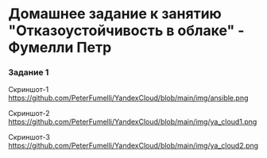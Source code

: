 # Домашнее задание к занятию "Отказоустойчивость в облаке" - Фумелли Петр

### Задание 1



Скриншот-1
<https://github.com/PeterFumelli/YandexCloud/blob/main/img/ansible.png>

Скриншот-2
<https://github.com/PeterFumelli/YandexCloud/blob/main/img/ya_cloud1.png>

Скриншот-3
<https://github.com/PeterFumelli/YandexCloud/blob/main/img/ya_cloud2.png>
